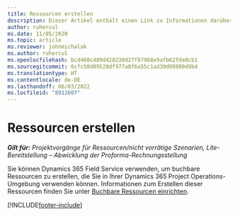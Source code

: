 ```yaml
---
title: Ressourcen erstellen
description: Dieser Artikel enthält einen Link zu Informationen darüber, wie Sie buchbare Ressourcen erstellen können.
author: ruhercul
ms.date: 11/05/2020
ms.topic: article
ms.reviewer: johnmichalak
ms.author: ruhercul
ms.openlocfilehash: bcd460c489d428238d27f87968e9afb62fde0cb1
ms.sourcegitcommit: 6cfc50d89528df977a8f6a55c1ad39d99800d9b4
ms.translationtype: HT
ms.contentlocale: de-DE
ms.lasthandoff: 06/03/2022
ms.locfileid: "8912607"
---
```

# <a name="create-resources"></a>Ressourcen erstellen

_**Gilt für:** Projektvorgänge für Ressourcen/nicht vorrätige Szenarien, Lite-Bereitstellung – Abwicklung der Proforma-Rechnungsstellung_

Sie können Dynamics 365 Field Service verwenden, um buchbare Ressourcen zu erstellen, die Sie in Ihrer Dynamics 365 Project Operations-Umgebung verwenden können. Informationen zum Erstellen dieser Ressourcen finden Sie unter [Buchbare Ressourcen einrichten](/dynamics365/field-service/set-up-bookable-resources).


[!INCLUDE[footer-include](../includes/footer-banner.md)]